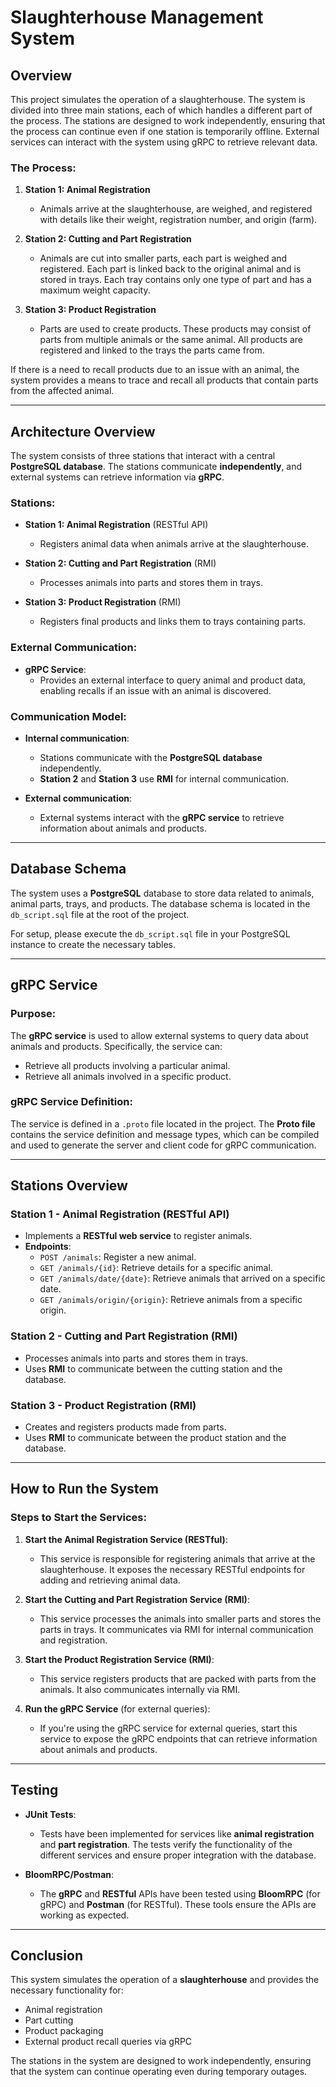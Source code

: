 # Slaughterhouse Management System

## Overview
This project simulates the operation of a slaughterhouse. The system is divided into three main stations, each of which handles a different part of the process. The stations are designed to work independently, ensuring that the process can continue even if one station is temporarily offline. External services can interact with the system using gRPC to retrieve relevant data.

### The Process:
1. **Station 1: Animal Registration**
   - Animals arrive at the slaughterhouse, are weighed, and registered with details like their weight, registration number, and origin (farm).
   
2. **Station 2: Cutting and Part Registration**
   - Animals are cut into smaller parts, each part is weighed and registered. Each part is linked back to the original animal and is stored in trays. Each tray contains only one type of part and has a maximum weight capacity.
   
3. **Station 3: Product Registration**
   - Parts are used to create products. These products may consist of parts from multiple animals or the same animal. All products are registered and linked to the trays the parts came from.

If there is a need to recall products due to an issue with an animal, the system provides a means to trace and recall all products that contain parts from the affected animal.

---

## Architecture Overview

The system consists of three stations that interact with a central **PostgreSQL database**. The stations communicate **independently**, and external systems can retrieve information via **gRPC**.

### Stations:

- **Station 1: Animal Registration** (RESTful API)
  - Registers animal data when animals arrive at the slaughterhouse.
  
- **Station 2: Cutting and Part Registration** (RMI)
  - Processes animals into parts and stores them in trays.
  
- **Station 3: Product Registration** (RMI)
  - Registers final products and links them to trays containing parts.

### External Communication:

- **gRPC Service**:
  - Provides an external interface to query animal and product data, enabling recalls if an issue with an animal is discovered.

### Communication Model:

- **Internal communication**:
  - Stations communicate with the **PostgreSQL database** independently.
  - **Station 2** and **Station 3** use **RMI** for internal communication.
  
- **External communication**:
  - External systems interact with the **gRPC service** to retrieve information about animals and products.

---

## Database Schema

The system uses a **PostgreSQL** database to store data related to animals, animal parts, trays, and products. The database schema is located in the `db_script.sql` file at the root of the project.

For setup, please execute the `db_script.sql` file in your PostgreSQL instance to create the necessary tables.

---

## gRPC Service

### Purpose:
The **gRPC service** is used to allow external systems to query data about animals and products. Specifically, the service can:
- Retrieve all products involving a particular animal.
- Retrieve all animals involved in a specific product.

### gRPC Service Definition:
The service is defined in a `.proto` file located in the project. The **Proto file** contains the service definition and message types, which can be compiled and used to generate the server and client code for gRPC communication.

---

## Stations Overview

### **Station 1 - Animal Registration (RESTful API)**
- Implements a **RESTful web service** to register animals.
- **Endpoints**:
  - `POST /animals`: Register a new animal.
  - `GET /animals/{id}`: Retrieve details for a specific animal.
  - `GET /animals/date/{date}`: Retrieve animals that arrived on a specific date.
  - `GET /animals/origin/{origin}`: Retrieve animals from a specific origin.

### **Station 2 - Cutting and Part Registration (RMI)**
- Processes animals into parts and stores them in trays.
- Uses **RMI** to communicate between the cutting station and the database.

### **Station 3 - Product Registration (RMI)**
- Creates and registers products made from parts.
- Uses **RMI** to communicate between the product station and the database.

---

## How to Run the System

### Steps to Start the Services:

1. **Start the Animal Registration Service (RESTful)**:
   - This service is responsible for registering animals that arrive at the slaughterhouse. It exposes the necessary RESTful endpoints for adding and retrieving animal data.

2. **Start the Cutting and Part Registration Service (RMI)**:
   - This service processes the animals into smaller parts and stores the parts in trays. It communicates via RMI for internal communication and registration.

3. **Start the Product Registration Service (RMI)**:
   - This service registers products that are packed with parts from the animals. It also communicates internally via RMI.

4. **Run the gRPC Service** (for external queries):
   - If you're using the gRPC service for external queries, start this service to expose the gRPC endpoints that can retrieve information about animals and products.

---

## Testing

- **JUnit Tests**:
   - Tests have been implemented for services like **animal registration** and **part registration**. The tests verify the functionality of the different services and ensure proper integration with the database.

- **BloomRPC/Postman**:
   - The **gRPC** and **RESTful** APIs have been tested using **BloomRPC** (for gRPC) and **Postman** (for RESTful). These tools ensure the APIs are working as expected.

---

## Conclusion

This system simulates the operation of a **slaughterhouse** and provides the necessary functionality for:
- Animal registration
- Part cutting
- Product packaging
- External product recall queries via gRPC

The stations in the system are designed to work independently, ensuring that the system can continue operating even during temporary outages.
